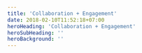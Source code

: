 ```yaml
---
title: 'Collaboration + Engagement'
date: 2018-02-10T11:52:18+07:00
heroHeading: 'Collaboration + Engagement'
heroSubHeading: ''
heroBackground: ''
---
```

